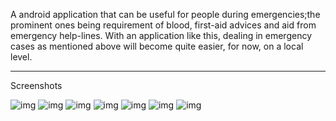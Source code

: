 A android  application that can be useful for people during emergencies;the prominent ones being requirement of blood, first-aid advices and aid from emergency help-lines. With an application like this, dealing in emergency cases as mentioned above will become quite easier, for now, on a local level.

_________________________________________________________________________

Screenshots

![img](https://github.com/007shyamagarwal/BloodLife/blob/master/screenshots/S61215-012735.jpg)
![img](https://github.com/007shyamagarwal/BloodLife/blob/master/screenshots/S61215-012746.jpg)
![img](https://github.com/007shyamagarwal/BloodLife/blob/master/screenshots/S61215-012756.jpg)
![img](https://github.com/007shyamagarwal/BloodLife/blob/master/screenshots/S61215-012848.jpg)
![img](https://github.com/007shyamagarwal/BloodLife/blob/master/screenshots/S61215-012854.jpg)
![img](https://github.com/007shyamagarwal/BloodLife/blob/master/screenshots/S61215-012923.jpg)
![img](https://github.com/007shyamagarwal/BloodLife/blob/master/screenshots/S61215-022018.jpg)



